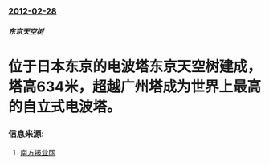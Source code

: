 ### [2012-02-28](/zh/news/2012/02/28/index.md)

##### 东京天空树
# 位于日本东京的电波塔东京天空树建成，塔高634米，超越广州塔成为世界上最高的自立式电波塔。




### 信息来源:

1. [南方报业网](https://web.archive.org/web/20120302234931/http://nf.nfdaily.cn/nfdsb/content/2012-03/02/content_39351034.htm)
